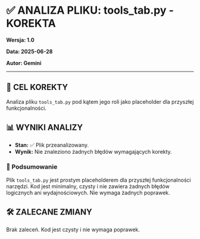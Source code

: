 # ✅ ANALIZA PLIKU: tools_tab.py - KOREKTA

**Wersja: 1.0**

**Data: 2025-06-28**

**Autor: Gemini**

---

## 🎯 CEL KOREKTY

Analiza pliku `tools_tab.py` pod kątem jego roli jako placeholder dla przyszłej funkcjonalności.

## 📊 WYNIKI ANALIZY

- **Stan:** ✅ Plik przeanalizowany.
- **Wynik:** Nie znaleziono żadnych błędów wymagających korekty.

### 📝 Podsumowanie

Plik `tools_tab.py` jest prostym placeholderem dla przyszłej funkcjonalności narzędzi. Kod jest minimalny, czysty i nie zawiera żadnych błędów logicznych ani wydajnościowych. Nie wymaga żadnych poprawek.

## 🛠️ ZALECANE ZMIANY

Brak zaleceń. Kod jest czysty i nie wymaga poprawek.
